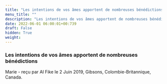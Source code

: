 ```yaml
---
title: "Les intentions de vos âmes apportent de nombreuses bénédictions"
menu_title: ""
description: "Les intentions de vos âmes apportent de nombreuses bénédictions"
date: 2022-06-01 06:00:01+00:739
draft: False
hidden: True
weight:
---
```

### Les intentions de vos âmes apportent de nombreuses bénédictions

Marie - reçu par Al Fike le 2 Juin 2019, Gibsons, Colombie-Britannique, Canada.



